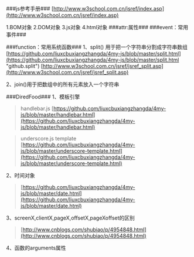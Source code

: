 
###js参考手册###
[http://www.w3school.com.cn/jsref/index.asp](http://www.w3school.com.cn/jsref/index.asp)

1.BOM对象 2.DOM对象 3.js对象 4.html对象 
###attr:属性###
###event：常用事件###


###function：常用系统函数###
1、split()
用于把一个字符串分割成字符串数组
[https://github.com/liuxcbuxiangzhangda/4my-js/blob/master/split.html](https://github.com/liuxcbuxiangzhangda/4my-js/blob/master/split.html "github.split")
[http://www.w3school.com.cn/jsref/jsref_split.asp](http://www.w3school.com.cn/jsref/jsref_split.asp)

2、join()用于把数组中的所有元素放入一个字符串

###DiredFood###
1、模板引擎
>  handlebar.js
   [https://github.com/liuxcbuxiangzhangda/4my-js/blob/master/handlebar.html](https://github.com/liuxcbuxiangzhangda/4my-js/blob/master/handlebar.html)

>  underscore.js template [https://github.com/liuxcbuxiangzhangda/4my-js/blob/master/underscore-template.html](https://github.com/liuxcbuxiangzhangda/4my-js/blob/master/underscore-template.html)

2、时间对象

> [https://github.com/liuxcbuxiangzhangda/4my-js/blob/master/date.html](https://github.com/liuxcbuxiangzhangda/4my-js/blob/master/date.html)

3、screenX,clientX,pageX,offsetX,pageXoffset的区别
> [http://www.cnblogs.com/shubiao/p/4954848.html](http://www.cnblogs.com/shubiao/p/4954848.html)

4、函数的arguments属性

